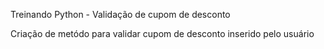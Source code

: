 Treinando Python - Validação de cupom de desconto

Criação de metódo para validar cupom de desconto inserido pelo usuário